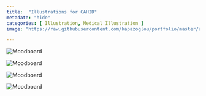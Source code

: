 ```yaml
---
title:  "Illustrations for CAHID"
metadate: "hide"
categories: [ Illustration, Medical Illustration ]
image: "https://raw.githubusercontent.com/kapazoglou/portfolio/master/assets/images/item/med_2.png"

---
```


![Moodboard](https://raw.githubusercontent.com/kapazoglou/portfolio/master/assets/images/item/Capture.PNG)

![Moodboard](https://raw.githubusercontent.com/kapazoglou/portfolio/master/assets/images/item/med_6)

![Moodboard](https://raw.githubusercontent.com/kapazoglou/portfolio/master/assets/images/item/med_5)

![Moodboard](https://raw.githubusercontent.com/kapazoglou/portfolio/master/assets/images/item/med_3)


